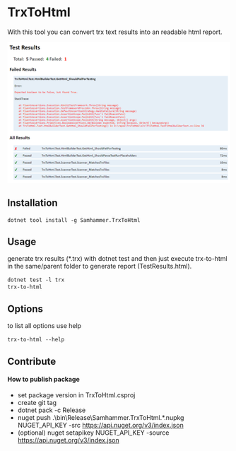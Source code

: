 # TrxToHtml

With this tool you can convert trx text results into an readable html report.

![Screenshot](TestResults.png)

## Installation
```shell
dotnet tool install -g Samhammer.TrxToHtml
```

## Usage
generate trx results (*.trx) with dotnet test and then just execute trx-to-html in the same/parent folder to generate report (TestResults.html).

```shell
dotnet test -l trx
trx-to-html
```

## Options
to list all options use help

```shell
trx-to-html --help
```

## Contribute

#### How to publish package
- set package version in TrxToHtml.csproj
- create git tag
- dotnet pack -c Release
- nuget push .\bin\Release\Samhammer.TrxToHtml.*.nupkg NUGET_API_KEY -src https://api.nuget.org/v3/index.json
- (optional) nuget setapikey NUGET_API_KEY -source https://api.nuget.org/v3/index.json
